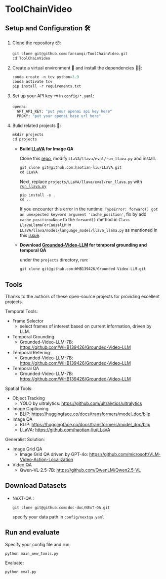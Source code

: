 # ToolChainVideo


## Setup and Configuration 🛠️

1. Clone the repository 📦:
   ```python
   git clone git@github.com:fansunqi/ToolChainVideo.git
   cd ToolChainVideo
   ```
2. Create a virtual environment 🧹 and install the dependencies 🧑‍🍳:
   ```python
   conda create -n tcv python=3.9
   conda activate tcv
   pip install -r requirements.txt
   ```
3. Set up your API key 🗝️ in `config/*.yaml`:
     ```python
     openai:
       GPT_API_KEY: "put your openai api key here"
       PROXY: "put your openai base url here"
     ```

5. Bulid related projects 🧩:
    ```python
    mkdir projects
    cd projects
    ```

   - **Build [LLaVA](https://github.com/haotian-liu/LLaVA) for Image QA**
     
     Clone this [repo](), modify ```LLaVA/llava/eval/run_llava.py``` and install.

     ```python
     git clone git@github.com:haotian-liu/LLaVA.git
     cd LLaVA
     ```
     Next, replace ```projects/LLaVA/llava/eval/run_llava.py``` with [```run_llava.py```]()
     
     ```python
     pip install -e .
     cd ..
     ```

     If you encounter this error in the runtime:
     `TypeError: forward() got an unexpected keyword argument 'cache_position'`, 
     fix by add `cache_position=None` to the `forward()` method in `Class LlavaLlamaForCausalLM` in ```LLaVA/llava/model/language_model/llava_llama.py``` as mentioned in this [issue](https://github.com/huggingface/transformers/issues/29426).
    
    - **Download [Grounded-Video-LLM](https://github.com/WHB139426/Grounded-Video-LLM) for temporal grounding and temporal QA**
    
        under the ```projects``` directory, run:
        ```python
        git clone git@github.com:WHB139426/Grounded-Video-LLM.git
        ```


## Tools

Thanks to the authors of these open-source projects for providing excellent projects.

Temporal Tools:
- Frame Selector
    + select frames of interest based on current information, driven by LLM.
- Temporal Grounding
    + Grounded-Video-LLM-7B: https://github.com/WHB139426/Grounded-Video-LLM
- Temporal Refering
    + Grounded-Video-LLM-7B: https://github.com/WHB139426/Grounded-Video-LLM
- Temporal QA
    + Grounded-Video-LLM-7B: https://github.com/WHB139426/Grounded-Video-LLM

Spatial Tools:
- Object Tracking 
    + YOLO by ultralytics: https://github.com/ultralytics/ultralytics
- Image Captioning
    + BLIP: https://huggingface.co/docs/transformers/model_doc/blip
- Image QA
    + BLIP: https://huggingface.co/docs/transformers/model_doc/blip
    + LLaVA: https://github.com/haotian-liu/LLaVA

Generalist Solution:
- Image Grid QA
    + Image Grid QA driven by GPT-4o: https://github.com/microsoft/VLM-Video-Action-Localization
- Video QA
    + Qwen-VL-2.5-7B: https://github.com/QwenLM/Qwen2.5-VL


## Download Datasets
- NeXT-QA：
  ```
  git clone git@github.com:doc-doc/NExT-QA.git
  ```
  specify your data path in ```config/nextqa.yaml```

## Run and evaluate

Specify your config file and run:
```
python main_new_tools.py
```

Evaluate:

```
python eval.py
```